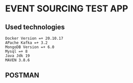 # EVENT SOURCING TEST APP

## Used technologies

    Docker Version =+ 20.10.17
    APache Kafka =+ 3.2
    MongoDB Version =+ 6.0
    Mysql =+ 8
    Java Jdk 19
    MAVEN 3.8.6

## POSTMAN